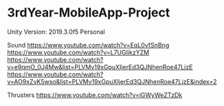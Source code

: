 # 3rdYear-MobileApp-Project

Unity Version: 2019.3.0f5 Personal

Sound
https://www.youtube.com/watch?v=EqL0vfSnBng
https://www.youtube.com/watch?v=L7UGIikzYZM
https://www.youtube.com/watch?v=e9qmO_0J4Mw&list=PLVMv19xGpuXIjerEd3QJNhenRoe47LjzE
https://www.youtube.com/watch?v=AO9xZvK5wso&list=PLVMv19xGpuXIjerEd3QJNhenRoe47LjzE&index=2

Thrusters
https://www.youtube.com/watch?v=iGWyWeZTzDk
